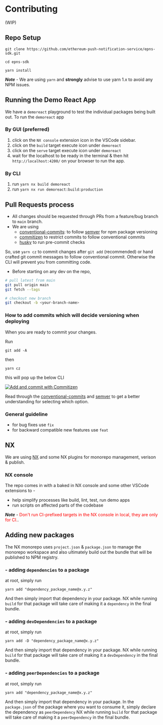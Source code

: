 # Contributing

(WIP)

## Repo Setup
```
git clone https://github.com/ethereum-push-notification-service/epns-sdk.git

cd epns-sdk
```

```
yarn install
```
***Note*** -
We are using `yarn` and **strongly** advise to use yarn 1.x to avoid any NPM issues.

## Running the Demo React App
We have a `demoreact` playground to test the individual packages being built out. To run the `demoreact` app
### By GUI (preferred)
1. click on the `NX console` extension icon in the VSCode sidebar.
2. click on the `build` target execute icon under `demoreact`
3. click on the `serve` target execute icon under `demoreact`
4. wait for the localhost to be ready in the terminal & then hit `http://localhost:4200/` on your browser to run the app.

### By CLI
1. run `yarn nx build demoreact`
2. run `yarn nx run demoreact:build:production`

## Pull Requests process
- All changes should be requested through PRs from a feature/bug branch to `main` branch.
- We are using 
   - [conventional-commits](https://www.conventionalcommits.org/en/v1.0.0/#summary): to follow [semver](https://semver.org/#summary) for npm package versioning
   - [commitizen](https://github.com/commitizen/cz-cli) to restrict commits to follow conventional commits
   - [husky](https://typicode.github.io/husky/#/) to run pre-commit checks

So, use `yarn cz` to commit changes after `git add` (recommended) or hand crafted git commit messages to follow conventional commit. Otherwise the CLI will prevent you from committing code.

- Before starting on any dev on the repo, 
```bash
# pull latest from main
git pull origin main
git fetch --tags

# checkout new branch
git checkout -b <your-branch-name>
```

### How to add commits which will decide versioning when deploying
When you are ready to commit your changes.

Run
```
git add -A
```

then 

```
yarn cz
```

this will pop up the below CLI

[![Add and commit with Commitizen](https://github.com/commitizen/cz-cli/raw/master/meta/screenshots/add-commit.png)](https://github.com/commitizen/cz-cli/raw/master/meta/screenshots/add-commit.png)

Read through the [conventional-commits](https://www.conventionalcommits.org/en/v1.0.0/#summary) and [semver](https://semver.org/#summary) to get a better understanding for selecting which option.

### General guideline
* for bug fixes use `fix`
* for backward compatible new features use `feat`

## NX 
We are using [NX](https://nx.dev/getting-started/intro) and some NX plugins for monorepo management, verison & publish.

### NX console
The repo comes in with a baked in NX console and some other VSCode extensions to -
* help simplify processes like build, lint, test, run demo apps
* run scripts on affected parts of the codebase

***Note*** -
<span style="color:red">Don't run CI-prefixed targets in the NX console in local, they are only for CI.</span>.

## Adding new packages 
The NX monorepo uses `project.json` & `package.json` to manage the monorepo workspace and also ultimately build out the bundle that will be published to NPM registry.

### - adding `dependencies` to a package
at root, simply run 
```
yarn add "dependency_package_name@x.y.z"
```
And then simply import that dependency in your package. NX while running `build` for that package will take care of making it a `dependency` in the final bundle.

### - adding `devDependencies` to a package
at root, simply run 
```
yarn add -D "dependency_package_name@x.y.z"
```
And then simply import that dependency in your package. NX while running `build` for that package will take care of making it a `devDependency` in the final bundle.

### - adding `peerDependencies` to a package
at root, simply run 
```
yarn add "dependency_package_name@x.y.z"
```
And then simply import that dependency in your package. In the `package.json` of the package where you want to consume it, simply declare the dependency as `peerDependency`
NX while running `build` for that package will take care of making it a `peerDependency` in the final bundle.

